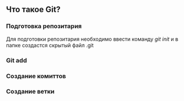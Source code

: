 ## Что такое Git?

### Подготовка репозитария

Для подготовки репозитария необходимо ввести команду *git init* и в папке создастся скрытый файл .git

### Git add

### Создание комиттов

### Создание ветки